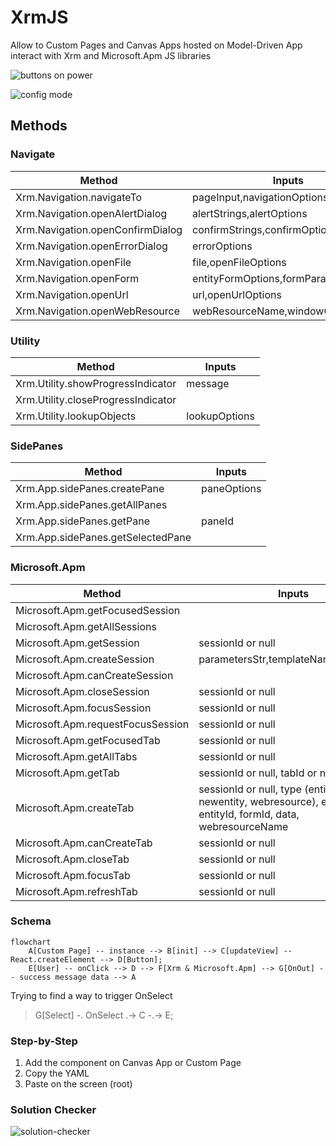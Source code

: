 # XrmJS
Allow to Custom Pages and Canvas Apps hosted on Model-Driven App interact with Xrm and Microsoft.Apm JS libraries

![buttons on power](https://github.com/user-attachments/assets/b5467c01-28b0-4ab4-9f76-746cf6990d5a)

![config mode](https://github.com/user-attachments/assets/ae552867-238e-4767-a69e-cd641bc33247)

## Methods
### Navigate
|Method|Inputs|
|---|---|
|Xrm.Navigation.navigateTo|pageInput,navigationOptions|
|Xrm.Navigation.openAlertDialog|alertStrings,alertOptions|
|Xrm.Navigation.openConfirmDialog|confirmStrings,confirmOptions|
|Xrm.Navigation.openErrorDialog|errorOptions|
|Xrm.Navigation.openFile|file,openFileOptions|
|Xrm.Navigation.openForm|entityFormOptions,formParameters|
|Xrm.Navigation.openUrl|url,openUrlOptions|
|Xrm.Navigation.openWebResource|webResourceName,windowOptions,data|

### Utility
|Method|Inputs|
|---|---|
|Xrm.Utility.showProgressIndicator|message|
|Xrm.Utility.closeProgressIndicator||
|Xrm.Utility.lookupObjects|lookupOptions|

### SidePanes
|Method|Inputs|
|---|---|
|Xrm.App.sidePanes.createPane|paneOptions|
|Xrm.App.sidePanes.getAllPanes||
|Xrm.App.sidePanes.getPane|paneId|
|Xrm.App.sidePanes.getSelectedPane||

### Microsoft.Apm
|Method|Inputs|
|---|---|
|Microsoft.Apm.getFocusedSession||
|Microsoft.Apm.getAllSessions||
|Microsoft.Apm.getSession|sessionId or null|
|Microsoft.Apm.createSession|parametersStr,templateName,isFocused|
|Microsoft.Apm.canCreateSession||
|Microsoft.Apm.closeSession|sessionId or null|
|Microsoft.Apm.focusSession|sessionId or null|
|Microsoft.Apm.requestFocusSession|sessionId or null|
|Microsoft.Apm.getFocusedTab|sessionId or null|
|Microsoft.Apm.getAllTabs|sessionId or null|
|Microsoft.Apm.getTab|sessionId or null, tabId or null|
|Microsoft.Apm.createTab|sessionId or null, type (entity, newentity, webresource), entityName, entityId, formId, data, webresourceName|
|Microsoft.Apm.canCreateTab|sessionId or null|
|Microsoft.Apm.closeTab|sessionId or null|
|Microsoft.Apm.focusTab|sessionId or null|
|Microsoft.Apm.refreshTab|sessionId or null|

### Schema
```mermaid
flowchart
	A[Custom Page] -- instance --> B[init] --> C[updateView] -- React.createElement --> D[Button];
	E[User] -- onClick --> D --> F[Xrm & Microsoft.Apm] --> G[OnOut] -- success message data --> A
```
Trying to find a way to trigger OnSelect
> G[Select] -. OnSelect .-> C -.-> E;

### Step-by-Step
1. Add the component on Canvas App or Custom Page
2. Copy the YAML
3. Paste on the screen (root)

### Solution Checker
![solution-checker](https://github.com/user-attachments/assets/ae9e110c-a342-4586-8cb7-9e444df99def)


